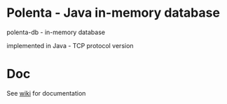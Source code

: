 # Polenta - Java in-memory database 

polenta-db - in-memory database

implemented in Java - TCP protocol version

# Doc

See <a href="https://github.com/polentadb/polenta-db/wiki">wiki</a> for documentation
